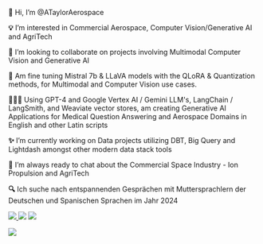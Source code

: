 **👋** Hi, I’m @ATaylorAerospace

**💡** I’m interested in Commercial Aerospace, Computer Vision/Generative AI and AgriTech

**💫** I’m looking to collaborate on projects involving Multimodal Computer Vision and Generative AI

**🤖** Am fine tuning Mistral 7b & LLaVA models with the QLoRA & Quantization methods, for Multimodal and Computer Vision use cases.

**👨🏽‍💻** Using GPT-4 and Google Vertex AI / Gemini LLM's, LangChain / LangSmith, and Weaviate vector stores, am creating Generative AI Applications for Medical Question Answering and Aerospace Domains in English and other Latin scripts

**✨** I’m currently working on Data projects utilizing DBT, Big Query and Lightdash amongst other modern data stack tools

**🚀** I’m always ready to chat about the Commercial Space Industry - Ion Propulsion and AgriTech

**🔍** Ich suche nach entspannenden Gesprächen mit Muttersprachlern der Deutschen und Spanischen Sprachen im Jahr 2024



<a href="mailto:ameedtaylor@gmail.com"><img src="https://camo.githubusercontent.com/8fd233c5bef057659c3b9514d1d590d8c5984a807effcdf64ec72091d43ef99e/68747470733a2f2f696d672e736869656c64732e696f2f62616467652f2d476d61696c2d4431343833363f7374796c653d666f722d7468652d6261646765266c6f676f3d476d61696c266c6f676f436f6c6f723d7768697465" data-canonical-src="https://img.shields.io/badge/-Gmail-D14836?style=for-the-badge&amp;logo=Gmail&amp;logoColor=white" style="max-width: 100%;"></a><a href="https://www.linkedin.com/in/ameedtaylor">  <img src="https://camo.githubusercontent.com/07967496b5d009307f728e73d8bc6ffebd4479390220177359af098baf1df1c5/68747470733a2f2f696d672e736869656c64732e696f2f62616467652f2d4c696e6b6564496e2d3030373742353f7374796c653d666f722d7468652d6261646765266c6f676f3d4c696e6b6564696e266c6f676f436f6c6f723d7768697465" data-canonical-src="https://img.shields.io/badge/-LinkedIn-0077B5?style=for-the-badge&amp;logo=Linkedin&amp;logoColor=white" style="max-width: 100%;"></a>  <a href="https://about.me/ameedtaylor" rel="nofollow"><img src="https://camo.githubusercontent.com/ba5a241a857f6d4eff67ed29a57bf895a9ac40917590b3970b96fbcafa1fc132/68747470733a2f2f696d672e736869656c64732e696f2f62616467652f2d5745422d4646343038383f7374796c653d666f722d7468652d6261646765266c6f676f3d4875676f266c6f676f436f6c6f723d7768697465" data-canonical-src="https://img.shields.io/badge/-WEB-FF4088?style=for-the-badge&amp;logo=Hugo&amp;logoColor=white" style="max-width: 100%;"></a>


<a href="https://huggingface.co/Taylor658">  <img src="https://camo.githubusercontent.com/hash/68747470733a2f2f696d672e736869656c64732e696f2f62616467652f2d48756767696e67466163652d66397661633f7374796c653d666f722d7468652d6261646765266c6f676f3d48756767696e6746616365266c6f676f436f6c6f723d7768697465" data-canonical-src="https://img.shields.io/badge/-HuggingFace-f9vac?style=for-the-badge&logo=HuggingFace&logoColor=white" style="max-width: 100%;"></a>

